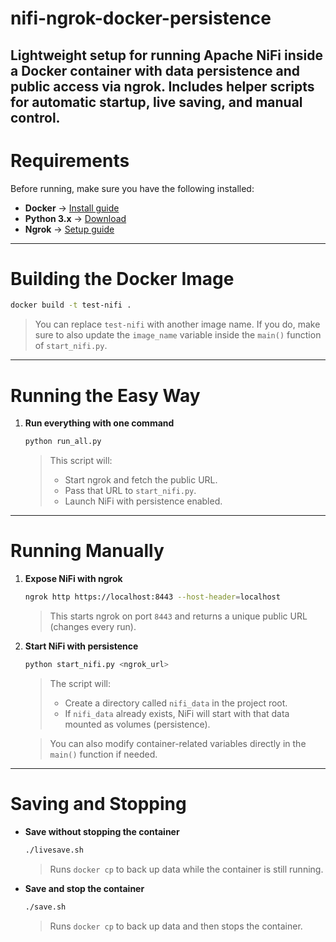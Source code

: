 # nifi-ngrok-docker-persistence
Lightweight setup for running Apache NiFi inside a Docker container with data persistence and public access via ngrok. Includes helper scripts for automatic startup, live saving, and manual control.
-----

# Requirements

Before running, make sure you have the following installed:

* **Docker** → [Install guide](https://docs.docker.com/get-docker/)
* **Python 3.x** → [Download](https://www.python.org/downloads/)
* **Ngrok** → [Setup guide](https://dashboard.ngrok.com/get-started/setup)

---

# Building the Docker Image

```bash
docker build -t test-nifi .
```

> You can replace `test-nifi` with another image name.
> If you do, make sure to also update the `image_name` variable inside the `main()` function of `start_nifi.py`.

---

# Running the Easy Way

1. **Run everything with one command**

   ```bash
   python run_all.py
   ```

   > This script will:
   >
   > * Start ngrok and fetch the public URL.
   > * Pass that URL to `start_nifi.py`.
   > * Launch NiFi with persistence enabled.

---

# Running Manually

1. **Expose NiFi with ngrok**

   ```bash
   ngrok http https://localhost:8443 --host-header=localhost
   ```

   > This starts ngrok on port `8443` and returns a unique public URL (changes every run).

2. **Start NiFi with persistence**

   ```bash
   python start_nifi.py <ngrok_url>
   ```

   > The script will:
   >
   > * Create a directory called `nifi_data` in the project root.
   > * If `nifi_data` already exists, NiFi will start with that data mounted as volumes (persistence).

   > You can also modify container-related variables directly in the `main()` function if needed.

---

# Saving and Stopping

* **Save without stopping the container**

  ```bash
  ./livesave.sh
  ```

  > Runs `docker cp` to back up data while the container is still running.

* **Save and stop the container**

  ```bash
  ./save.sh
  ```

  > Runs `docker cp` to back up data and then stops the container.
